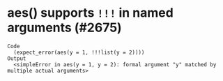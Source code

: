 # aes() supports `!!!` in named arguments (#2675)

    Code
      (expect_error(aes(y = 1, !!!list(y = 2))))
    Output
      <simpleError in aes(y = 1, y = 2): formal argument "y" matched by multiple actual arguments>

